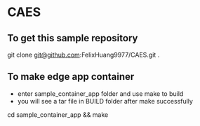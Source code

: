 # CAES
## To get this sample repository

git clone git@github.com:FelixHuang9977/CAES.git .

## To make edge app container
- enter sample_container_app folder and use make to build 
- you will see a tar file in BUILD folder after make successfully

cd sample_container_app && make 
